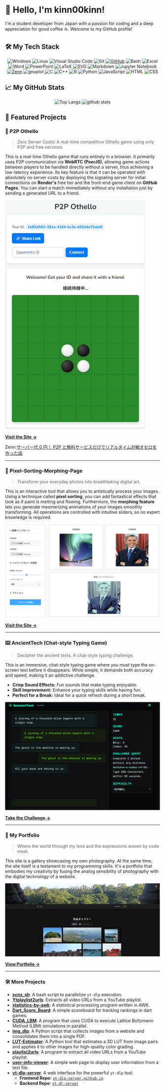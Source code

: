 <div align="center">
  <img src="/image-6.png" alt="" width="600px" /> </div>

# 👋 Hello, I'm kinn00kinn!

I'm a student developer from Japan with a passion for coding and a deep appreciation for good coffee ☕. Welcome to my GitHub profile!

## 🛠️ My Tech Stack

<p align="center">
  <img alt="Windows" src="https://img.shields.io/badge/Windows-00599C?style=for-the-badge&logo=windows&logoColor=white"/>
  <img alt="Linux" src="https://img.shields.io/badge/Linux-FCC624?style=for-the-badge&logo=linux&logoColor=black"/>
  <img alt="Visual Studio Code" src="https://img.shields.io/badge/Visual%20Studio%20Code-007ACC.svg?style=for-the-badge&logo=visual-studio-code&logoColor=white">
  <img alt="Git" src="https://img.shields.io/badge/Git-F05033.svg?style=for-the-badge&logo=git&logoColor=white"/>
  <a href="https://github.com/ohno/"><img alt="GitHub" src="https://img.shields.io/badge/GitHub-121011.svg?style=for-the-badge&logo=github&logoColor=white"/></a>
  <img alt="Bash" src="https://img.shields.io/badge/Bash-121011.svg?style=for-the-badge&logo=gnu-bash&logoColor=white"/>
  <img alt="Excel" src="https://img.shields.io/badge/Excel-217346?style=for-the-badge&logo=microsoft-excel&logoColor=white"/>
  <img alt="Word" src="https://img.shields.io/badge/Word-2B579A?style=for-the-badge&logo=microsoft-word&logoColor=white"/>
  <img alt="PowerPoint" src="https://img.shields.io/badge/PowerPoint-B7472A?style=for-the-badge&logo=microsoft-powerpoint&logoColor=white"/>
  <img alt="LaTeX" src="https://img.shields.io/badge/LaTeX-008080.svg?style=for-the-badge&logo=latex&logoColor=white"/>
  <img alt="SVG" src="https://img.shields.io/badge/SVG-323330.svg?style=for-the-badge&logo=html5&logoColor=white"/>
  <img alt="Markdown" src="https://img.shields.io/badge/Markdown-000000.svg?style=for-the-badge&logo=markdown&logoColor=white"/>
  <img alt="Jupyter Notebook" src="https://img.shields.io/badge/Jupyter%20Notebook-FA0F00.svg?style=for-the-badge&logo=jupyter&logoColor=white"/>
  <a href="https://zenn.dev/ohno/"><img alt="Zenn" src="https://img.shields.io/badge/Zenn-3EA8FF.svg?style=for-the-badge&logo=Zenn&logoColor=white"></a>
  <img alt="gnuplot" src="https://img.shields.io/badge/gnuplot-9400D3?style=for-the-badge&logoColor=white"/>
  <img alt="C" src="https://img.shields.io/badge/C-00599C.svg?style=for-the-badge&logo=c&logoColor=white"/>
  <img alt="C++" src="https://img.shields.io/badge/C++-00599C.svg?style=for-the-badge&logo=cplusplus&logoColor=white"/>
  <img alt="R" src="https://img.shields.io/badge/R-276DC3.svg?style=for-the-badge&logo=r&logoColor=white"/>
  <img alt="Python" src="https://img.shields.io/badge/Python-3670A0?style=for-the-badge&logo=python&logoColor=ffdd54"/>
  <img alt="JavaScript" src="https://img.shields.io/badge/JavaScript-323330.svg?style=for-the-badge&logo=javascript&logoColor=F7DF1E"/>
  <img alt="HTML" src="https://img.shields.io/badge/HTML-E34F26.svg?style=for-the-badge&logo=html5&logoColor=white">
  <img alt="CSS" src="https://img.shields.io/badge/CSS-1572B6.svg?style=for-the-badge&logo=css3&logoColor=white"/>
</p>

## 📈 My GitHub Stats

<p align="center"> 
  <img alt="Top Langs" height="170px" src="https://github-readme-stats.vercel.app/api/top-langs/?username=kinn00kinn&layout=compact&show_icons=true&theme=onedark&border_radius=10" />
  <img alt="github stats" height="170px" src="https://github-readme-stats.vercel.app/api?username=kinn00kinn&theme=onedark&show_icons=true&border_radius=10" />
</p>

## 🚀 Featured Projects

### 🎲 P2P Othello

> Zero Server Costs! A real-time competitive Othello game using only P2P and free services.

This is a real-time Othello game that runs entirely in a browser. It primarily uses P2P communication via **WebRTC (PeerJS)**, allowing game actions between players to be handled directly without a server, thus achieving a low-latency experience. Its key feature is that it can be operated with absolutely no server costs by deploying the signaling server for initial connections on **Render's** free tier and the front-end game client on **GitHub Pages**. You can start a match immediately without any installation just by sending a generated URL to a friend.

![alt text](image-4.png)

**[Visit the Site →](https://kinn00kinn.github.io/osero_p2p_front.github.io/)**

Zenn:[サーバー代 0 円！ P2P と無料サービスだけでリアルタイム対戦オセロを作った話](https://zenn.dev/kinnkinn/articles/ff844e4d9e3ce4)

---

### 🎨 Pixel-Sorting-Morphing-Page

> Transform your everyday photos into breathtaking digital art.

This is an interactive tool that allows you to artistically process your images. Using a technique called **pixel sorting**, you can add fantastical effects that look as if paint is melting and flowing. Furthermore, the **morphing feature** lets you generate mesmerizing animations of your images smoothly transforming. All operations are controlled with intuitive sliders, so no expert knowledge is required.

![alt text](image.png)

**[Visit the Site →](https://kinn00kinn.github.io/Pixel-Sorting-Morphing-Page.github.io/)**

---

### ⌨️ AncientTech (Chat-style Typing Game)

> Decipher the ancient texts. A chat-style typing challenge.

This is an immersive, chat-style typing game where you must type the on-screen text before it disappears. While simple, it demands both accuracy and speed, making it an addictive challenge.

- **Crisp Sound Effects:** Fun sounds that make typing enjoyable.
- **Skill Improvement:** Enhance your typing skills while having fun.
- **Perfect for a Break:** Ideal for a quick refresh during a short break.

![alt text](image-1.png)

**[Take the Challenge →](https://kinn00kinn.github.io/typing_game.github.io/)**

---

### 📸 My Portfolio

> Where the world through my lens and the expressions woven by code meet.

This site is a gallery showcasing my own photography. At the same time, the site itself is a testament to my programming skills. It's a portfolio that embodies my creativity by fusing the analog sensibility of photography with the digital technology of a website.

![alt text](image-2.png)

**[View Portfolio →](https://kinn00kinn.github.io/)**

---

### 🛠️ More Projects

- **[scnz_sh](https://github.com/kinn00kinn/scnz_sh)**: A bash script to parallelize `yt-dlp` execution.
- **[Ytplaylist2urls](https://github.com/kinn00kinn/Ytplaylist2urls)**: Extracts all video URLs from a YouTube playlist.
- **[statistics-by-awk](https://github.com/kinn00kinn/statistics-by-awk)**: A statistical processing program written in AWK.
- **[Dart_Score_Board](https://github.com/kinn00kinn/Dart_Score_Board)**: A simple scoreboard for tracking rankings in dart games.
- **[CUDA_LBM](https://github.com/kinn00kinn/CUDA_LBM)**: A program that uses CUDA to execute Lattice Boltzmann Method (LBM) simulations in parallel.
- **[img_dlp](https://github.com/kinn00kinn/img_dlp)**: A Python script that collects images from a website and consolidates them into a single PDF.
- **[LUT-Estimator](https://github.com/kinn00kinn/LUT-Estimator)**: A Python tool that estimates a 3D LUT from image pairs and applies it to other images for high-quality color grading.
- **[playlist2urls](https://github.com/kinn00kinn/playlist2urls)**: A program to extract all video URLs from a YouTube playlist.
- **[user-info-viewer](https://github.com/kinn00kinn/user-info-viewer.github.io)**: A simple web page to display user information from a text file.
- **[yt-dlp-server](https://kinn00kinn.github.io/yt-dlp-server.github.io/)**: A web interface for the powerful `yt-dlp` tool.
  - **Frontend Repo**: [`yt-dlp-server.github.io`](<https://www.google.com/search?q=%5Bhttps://github.com/kinn00kinn/yt-dlp-server.github.io%5D(https://github.com/kinn00kinn/yt-dlp-server.github.io)>)
  - **Backend Repo**: [`yt-dl-server`](<https://www.google.com/search?q=%5Bhttps://github.com/kinn00kinn/yt-dl-server%5D(https://github.com/kinn00kinn/yt-dl-server)>)
